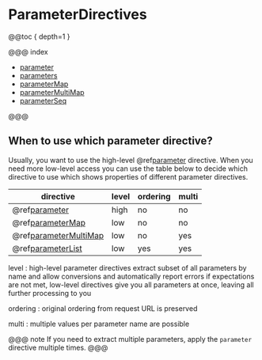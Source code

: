 # ParameterDirectives

@@toc { depth=1 }

@@@ index

* [parameter](parameter.md)
* [parameters](parameters.md)
* [parameterMap](parameterMap.md)
* [parameterMultiMap](parameterMultiMap.md)
* [parameterSeq](parameterSeq.md)

@@@

<a id="which-parameter-directive"></a>
## When to use which parameter directive?

Usually, you want to use the high-level @ref[parameter](parameter.md) directive. When you need
more low-level access you can use the table below to decide which directive
to use which shows properties of different parameter directives.

|directive                                     | level | ordering | multi|
|----------------------------------------------|-------|----------|------|
|@ref[parameter](parameter.md)                 | high  | no       | no   |
|@ref[parameterMap](parameterMap.md)           | low   | no       | no   |
|@ref[parameterMultiMap](parameterMultiMap.md) | low   | no       | yes  |
|@ref[parameterList](parameterSeq.md)          | low   | yes      | yes  |

level
: high-level parameter directives extract subset of all parameters by name and allow conversions
and automatically report errors if expectations are not met, low-level directives give you
all parameters at once, leaving all further processing to you

ordering
: original ordering from request URL is preserved

multi
: multiple values per parameter name are possible


@@@ note
If you need to extract multiple parameters, apply the `parameter` directive multiple times.
@@@
